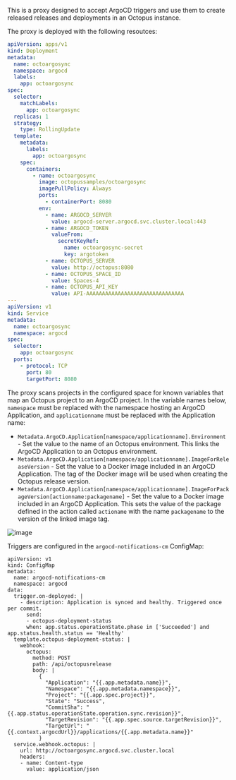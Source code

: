 This is a proxy designed to accept ArgoCD triggers and use them to create released releases and deployments in an Octopus instance.

The proxy is deployed with the following resoutces:

```yaml
apiVersion: apps/v1
kind: Deployment
metadata:
  name: octoargosync
  namespace: argocd
  labels:
    app: octoargosync
spec:
  selector:
    matchLabels:
      app: octoargosync
  replicas: 1
  strategy:
    type: RollingUpdate
  template:
    metadata:
      labels:
        app: octoargosync
    spec:
      containers:
        - name: octoargosync
          image: octopussamples/octoargosync
          imagePullPolicy: Always
          ports:
            - containerPort: 8080
          env:
            - name: ARGOCD_SERVER
              value: argocd-server.argocd.svc.cluster.local:443
            - name: ARGOCD_TOKEN
              valueFrom:
                secretKeyRef:
                  name: octoargosync-secret
                  key: argotoken
            - name: OCTOPUS_SERVER
              value: http://octopus:8080
            - name: OCTOPUS_SPACE_ID
              value: Spaces-4
            - name: OCTOPUS_API_KEY
              value: API-AAAAAAAAAAAAAAAAAAAAAAAAAAAAAAA
---
apiVersion: v1
kind: Service
metadata:
  name: octoargosync
  namespace: argocd
spec:
  selector:
    app: octoargosync
  ports:
    - protocol: TCP
      port: 80
      targetPort: 8080

```

The proxy scans projects in the configured space for known variables that map an Octopus project to an ArgoCD project. 
In the variable names below, `namespace` must be replaced with the namespace hosting an ArgoCD Application, and 
`applicationname` must be replaced with the Application name:

* `Metadata.ArgoCD.Application[namespace/applicationname].Environment` - Set the value to the name of an Octopus environment. This links the ArgoCD Application to an Octopus environment.
* `Metadata.ArgoCD.Application[namespace/applicationname].ImageForReleaseVersion` - Set the value to a Docker image included in an ArgoCD Application. The tag of the Docker image will be used when creating the Octopus release version.
* `Metadata.ArgoCD.Application[namespace/applicationname].ImageForPackageVersion[actionname:packagename]` - Set the value to a Docker image included in an ArgoCD Application. This sets the value of the package defined in the action called `actioname` with the name `packagename` to the version of the linked image tag.

![image](https://github.com/OctopusSolutionsEngineering/OctopusArgoCDProxy/assets/160104/106f7811-0d47-4a81-a7a0-d96382bd855b)

Triggers are configured in the `argocd-notifications-cm` ConfigMap:
```
apiVersion: v1
kind: ConfigMap
metadata:
  name: argocd-notifications-cm
  namespace: argocd
data:
  trigger.on-deployed: |
    - description: Application is synced and healthy. Triggered once per commit.
      send:
      - octopus-deployment-status
      when: app.status.operationState.phase in ['Succeeded'] and app.status.health.status == 'Healthy'
  template.octopus-deployment-status: |
    webhook:
      octopus:
        method: POST
        path: /api/octopusrelease
        body: |
          {
            "Application": "{{.app.metadata.name}}",
            "Namespace": "{{.app.metadata.namespace}}",
            "Project": "{{.app.spec.project}}",
            "State": "Success",
            "CommitSha": "{{.app.status.operationState.operation.sync.revision}}",
            "TargetRevision": "{{.app.spec.source.targetRevision}}",
            "TargetUrl": "{{.context.argocdUrl}}/applications/{{.app.metadata.name}}"
          }
  service.webhook.octopus: |
    url: http://octoargosync.argocd.svc.cluster.local
    headers:
    - name: Content-type
      value: application/json
```
